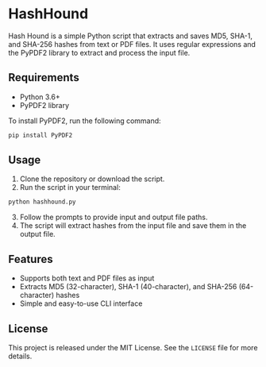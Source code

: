 # HashHound

Hash Hound is a simple Python script that extracts and saves MD5, SHA-1, and SHA-256 hashes from text or PDF files. It uses regular expressions and the PyPDF2 library to extract and process the input file.

## Requirements

- Python 3.6+
- PyPDF2 library

To install PyPDF2, run the following command:

```bash
pip install PyPDF2
```

## Usage

1. Clone the repository or download the script.
2. Run the script in your terminal:

```bash
python hashhound.py
```

3. Follow the prompts to provide input and output file paths.
4. The script will extract hashes from the input file and save them in the output file.

## Features

- Supports both text and PDF files as input
- Extracts MD5 (32-character), SHA-1 (40-character), and SHA-256 (64-character) hashes
- Simple and easy-to-use CLI interface

## License

This project is released under the MIT License. See the `LICENSE` file for more details.
```
